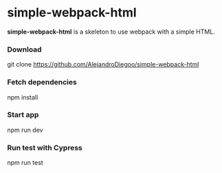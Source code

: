 # simple-webpack-html

**simple-webpack-html** is a skeleton to use webpack with a simple HTML.

### Download

git clone https://github.com/AlejandroDiegoo/simple-webpack-html

### Fetch dependencies

npm install

### Start app

npm run dev

### Run test with Cypress

npm run test
